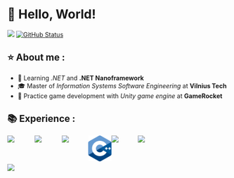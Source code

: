 # 👋 Hello, World!
<a href="https://github.com/rengetsu"><img src="https://github-readme-stats.vercel.app/api/top-langs/?username=rengetsu&theme=graywhite&hide=blade,C&langs_count=3)"/></a>&nbsp;[![GitHub Status](https://github-readme-stats.vercel.app/api?username=rengetsu&&show_icons=true&theme=graywhite&line_height=27)](https://maxbase.org)

## :star: About me :

  *  :microscope: Learning *.NET* and **.NET Nanoframework**
  * :mortar_board: Master of *Information Systems Software Engineering* at **Vilnius Tech**
  * :game_die: Practice game development with *Unity game engine* at **GameRocket** 

## 📚 Experience :

<img align="left" src="https://i.ibb.co/TL45FbN/net.png" width="62"/>
<img align="left" src="https://i.ibb.co/PwLkRjK/NET-Core-Logo-svg.png" width="62"/>
<img align="left" src="https://user-images.githubusercontent.com/33583122/122727114-5c879100-d27f-11eb-9a26-6a3473c7bc4e.png" width="60"/>
<img align="left" src="https://github.com/Alaamimi/Alaamimi/blob/main/Src/1200px-ISO_C%2B%2B_Logo.svg.png" width="53"/>
<img align="left" src="https://i.ibb.co/pjwf1VB/unity-logo.png" width="60"/>
<img align="left" src="https://i.ibb.co/1rtWX0F/OpenGL.png" width="140"/>

<br/><br/><br/>

![](https://komarev.com/ghpvc/?username=rengetsu)
